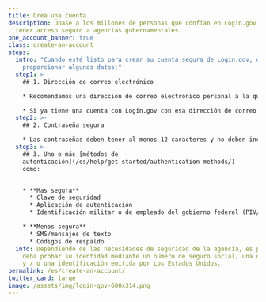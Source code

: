 ```yaml
---
title: Crea una cuenta
description: Únase a los millones de personas que confían en Login.gov para
  tener acceso seguro a agencias gubernamentales.
one_account_banner: true
class: create-an-account
steps:
  intro: "Cuando esté listo para crear su cuenta segura de Login.gov, deberá
    proporcionar algunos datos:"
  step1: >-
    ## 1. Dirección de correo electrónico

    * Recomendamos una dirección de correo electrónico personal a la que siempre podrá acceder en lugar de una dirección de correo electrónico del trabajo.

    * Si ya tiene una cuenta con Login.gov con esa dirección de correo electrónico, le enviaremos un correo electrónico para informarle cómo puede restablecer su contraseña y acceder a la cuenta.
  step2: >-
    ## 2. Contraseña segura

    * Las contraseñas deben tener al menos 12 caracteres y no deben incluir palabras o frases de uso común.
  step3: >-
    ## 3. Uno o más [métodos de
    autenticación](/es/help/get-started/authentication-methods/)
    como:


    * **Mas segura**
      * Clave de seguridad
      * Aplicación de autenticación
      * Identificación militar o de empleado del gobierno federal (PIV/CAC)

    * **Menos segura**
      * SMS/mensajes de texto
      * Códigos de respaldo
  info: Dependiendo de las necesidades de seguridad de la agencia, es posible que
    deba probar su identidad mediante un número de seguro social, una dirección
    y / o una identificación emitida por Los Estados Unidos.
permalink: /es/create-an-account/
twitter_card: large
image: /assets/img/login-gov-600x314.png
---
```


